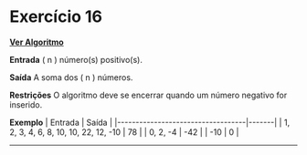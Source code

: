 # Exercício 16
[**Ver Algoritmo**](Algoritmo16.md)

**Entrada**
\( n \) número(s) positivo(s).

**Saída**
A soma dos \( n \) números.

**Restrições**
O algoritmo deve se encerrar quando um número negativo for inserido.

**Exemplo**
| Entrada                           | Saída |
|-----------------------------------|-------|
| 1, 2, 3, 4, 6, 8, 10, 10, 22, 12, -10 | 78   |
| 0, 2, -4                            | -42  |
| -10                               | 0    |

---
